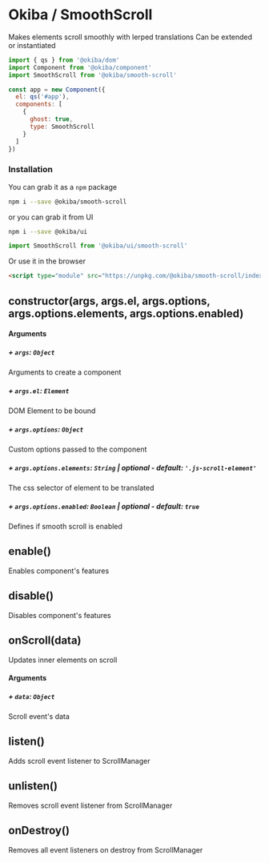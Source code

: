 

# Okiba / SmoothScroll
Makes elements scroll smoothly with lerped translations
Can be extended or instantiated




```javascript
import { qs } from '@okiba/dom'
import Component from '@okiba/component'
import SmoothScroll from '@okiba/smooth-scroll'

const app = new Component({
  el: qs('#app'),
  components: [
    {
      ghost: true,
      type: SmoothScroll
    }
  ]
})
```



### Installation

You can grab it as a `npm` package
```bash
npm i --save @okiba/smooth-scroll
```
or you can grab it from UI
```bash
npm i --save @okiba/ui
```
```javascript
import SmoothScroll from '@okiba/ui/smooth-scroll'
```

Or use it in the browser
```html
<script type="module" src="https://unpkg.com/@okiba/smooth-scroll/index.js"></script>
```







## constructor(args, args.el, args.options, args.options.elements, args.options.enabled)









#### Arguments


##### + `args`: `Object`

Arguments to create a component


##### + `args.el`: `Element`

DOM Element to be bound


##### + `args.options`: `Object`

Custom options passed to the component


##### + `args.options.elements`: `String` | _optional_ - _default_: `'.js-scroll-element'`

The css selector of element to be translated


##### + `args.options.enabled`: `Boolean` | _optional_ - _default_: `true`

Defines if smooth scroll is enabled





## enable()


Enables component's features







## disable()


Disables component's features







## onScroll(data)


Updates inner elements on scroll







#### Arguments


##### + `data`: `Object`

Scroll event's data





## listen()


Adds scroll event listener to ScrollManager







## unlisten()


Removes scroll event listener from ScrollManager







## onDestroy()


Removes all event listeners on destroy from ScrollManager






